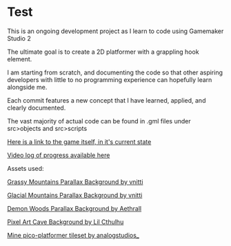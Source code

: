 # Test
This is an ongoing development project as I learn to code using Gamemaker Studio 2 

The ultimate goal is to create a 2D platformer with a grappling hook element.

I am starting from scratch, and documenting the code so that other aspiring developers with little to no programming experience can hopefully learn alongside me.

Each commit features a new concept that I have learned, applied, and clearly documented. 

The vast majority of actual code can be found in .gml files under src>objects and src>scripts

[Here is a link to the game itself, in it's current state](https://github.com/Om-Abb/Test/blob/main/src/Test.zip)

[Video log of progress available here](https://www.youtube.com/watch?v=4FOur-R5hIk&list=PLxv1Ve5yyJV5ckg3dkQpk9c4pfJhF8aF3)

Assets used: 

[Grassy Mountains Parallax Background by vnitti](https://vnitti.itch.io/grassy-mountains-parallax-background)

[Glacial Mountains Parallax Background by vnitti](https://vnitti.itch.io/glacial-mountains-parallax-background)

[Demon Woods Parallax Background by Aethrall](https://aethrall.itch.io/demon-woods-parallax-background)

[Pixel Art Cave Background by Lil Cthulhu](https://lil-cthulhu.itch.io/pixel-art-cave-background)

[Mine pico-platformer tileset by analogstudios_](https://analogstudios.itch.io/mine-pico-platformer-tileset)

